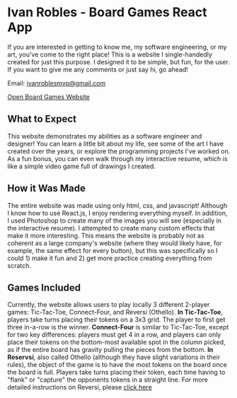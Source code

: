 # Ivan Robles - Board Games React App

If you are interested in getting to know me, my software engineering, or my art, you've come to the right place! This is a website I single-handedly created for just this purpose. I designed it to be simple, but fun, for the user. If you want to give me any comments or just say hi, go ahead!

Email: ivanroblesmvp@gmail.com

[Open Board Games Website](https://ivanroblesboardgames.netlify.app/)

## What to Expect

This website demonstrates my abilities as a software engineer and designer! You can learn a little bit about my life, see some of the art I have created over the years, or explore the programming projects I've worked on. As a fun bonus, you can even walk through my interactive resume, which is like a simple video game full of drawings I created.

## How it Was Made

The entire website was made using only html, css, and javascript! Although I know how to use React.js, I enjoy rendering everything myself. In addition, I used Photoshop to create many of the images you will see (especially in the interactive resume). I attempted to create many custom effects that make it more interesting. This means the website is probably not as coherent as a large company's website (where they would likely have, for example, the same effect for every button), but this was specifically so I could 1) make it fun and 2) get more practice creating everything from scratch.

## Games Included

Currently, the website allows users to play locally 3 different 2-player games: Tic-Tac-Toe, Connect-Four, and Reversi (Othello).
**In Tic-Tac-Toe**, players take turns placing their tokens on a 3x3 grid. The player to first get three in-a-row is the winner.
**Connect-Four** is similar to Tic-Tac-Toe, except for two key differences: players must get 4 in a row, and players can only place their tokens on the bottom-most available spot in the column picked, as if the entire board has gravity pulling the pieces from the bottom.
**In Reservsi**, also called Othello (although they have slight variations in their rules), the object of the game is to have the most tokens on the board once the board is full. Players take turns placing their token, each time having to "flank" or "capture" the opponents tokens in a straight line. For more detailed instructions on Reversi, please [click here](https://www.coolmathgames.com/blog/how-to-play-reversi-basics-and-best-strategies)


